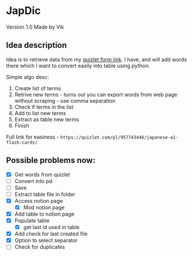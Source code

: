 # JapDic 
Version 1.0
Made by Vik

## Idea description
Idea is to retrieve data from my [quizlet form link](https://quizlet.com/pl/957743446/japanese-a1-flash-cards/). I have, and will add words there which I want to convert easily into table using python.

Simple algo desc:
1. Create list of terms
2. Retrive new terms - turns out you can export words from web page without scraping - use comma separation
3. Check if terms in the list
4. Add to list new terms
5. Extract as table new terms
6. Finish

Full link for easiness - `https://quizlet.com/pl/957743446/japanese-a1-flash-cards/`

## Possible problems now:
- [X] Get words from quizlet
- [ ] Convert into pd
- [ ] Save 
- [ ] Extract table file in folder
- [X] Access notion page
    - [X] Mod notion page
- [X] Add table to notion page
- [X] Populate table
    - [X] get last id used in table
- [X] Add check for last created file
- [X] Option to select separator
- [ ] Check for duplicates
